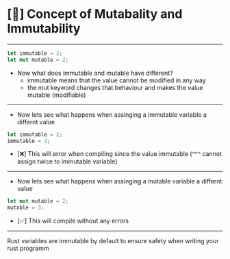 # [🦀] Concept of Mutabality and Immutability
------------------------------------------------
```rust
let immutable = 2;
let mut mutable = 2;
```
- Now what does immutable and mutable have different?
  - immutable means that the value cannot be modified in any way
  - the mut keyword changes that behaviour and makes the value mutable (modifiable)
------------------------------------------------
- Now lets see what happens when assinging a immutable variable a differnt value
```rust
let immutable = 2;
immutable = 3;
```
- [❌] This will error when compiling since the value immutable
  (^^^ cannot assign twice to immutable variable)
------------------------------------------------
- Now lets see what happens when assinging a mutable variable a differnt value
```rust
let mut mutable = 2;
mutable = 3;
```

- [✅] This will compile without any errors
------------------------------------------------
Rust variables are immutable by default to ensure safety when writing your rust programm
